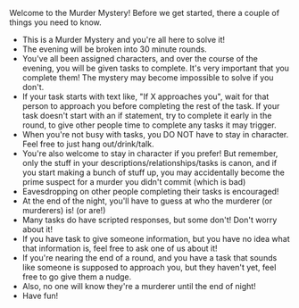 Welcome to the Murder Mystery! Before we get started, there a couple of things you need to know.
- This is a Murder Mystery and you're all here to solve it!
- The evening will be broken into 30 minute rounds.
- You've all been assigned characters, and over the course of the evening, you will be given tasks to complete. It's very important that you complete them! The mystery may become impossible to solve if you don't. 
- If your task starts with text like, "If X approaches you", wait for that person to approach you before completing the rest of the task. If your task doesn't start with an if statement, try to complete it early in the round, to give other people time to complete any tasks it may trigger.
- When you're not busy with tasks, you DO NOT have to stay in character. Feel free to just hang out/drink/talk.
- You're also welcome to stay in character if you prefer! But remember, only the stuff in your descriptions/relationships/tasks is canon, and if you start making a bunch of stuff up, you may accidentally become the prime suspect for a murder you didn't commit (which is bad)
- Eavesdropping on other people completing their tasks is encouraged!
- At the end of the night, you'll have to guess at who the murderer (or murderers) is! (or are!)
- Many tasks do have scripted responses, but some don't! Don't worry about it!
- If you have task to give someone information, but you have no idea what that information is, feel free to ask one of us about it!
- If you're nearing the end of a round, and you have a task that sounds like someone is supposed to approach you, but they haven't yet, feel free to go give them a nudge.
- Also, no one will know they're a murderer until the end of night!
- Have fun!
